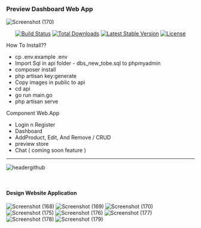 <h3>Preview Dashboard Web App</h3>

![Screenshot (170)](https://github.com/user-attachments/assets/1ee65a9c-b5ee-49de-8bb5-d1a54c6874e8)

<p align="center">
<a href="https://github.com/laravel/framework/actions"><img src="https://github.com/laravel/framework/workflows/tests/badge.svg" alt="Build Status"></a>
<a href="https://packagist.org/packages/laravel/framework"><img src="https://img.shields.io/packagist/dt/laravel/framework" alt="Total Downloads"></a>
<a href="https://packagist.org/packages/laravel/framework"><img src="https://img.shields.io/packagist/v/laravel/framework" alt="Latest Stable Version"></a>
<a href="https://packagist.org/packages/laravel/framework"><img src="https://img.shields.io/packagist/l/laravel/framework" alt="License"></a>
</p>

How To Install??
- cp .env.example .env
- Import Sql in api folder - dbs_new_tobe.sql to phpmyadmin
- composer install
- php artisan key:generate
- Copy images in public to api
- cd api
- go run main.go
- php artisan serve

Component Web.App
- Login n Register
- Dashboard
- AddProduct, Edit, And Remove / CRUD
- preview store
- Chat ( coming soon feature )

<hr>

![headergithub](https://github.com/user-attachments/assets/6354fa11-74a6-45e0-9028-8bf1de5cecbd)

<br>
<h4>Design Website Application</h4>

![Screenshot (168)](https://github.com/user-attachments/assets/d1b792ba-e61a-4b5d-9f75-a672316c814e)
![Screenshot (169)](https://github.com/user-attachments/assets/c38f1fcb-b330-4bde-8aac-874f93abc29f)
![Screenshot (170)](https://github.com/user-attachments/assets/f0c9f8eb-f4d8-4a09-be0e-cdbc4f4bd5a1)
![Screenshot (175)](https://github.com/user-attachments/assets/43a8e4a8-7d5a-4beb-9687-e0837492a9d2)
![Screenshot (176)](https://github.com/user-attachments/assets/4cf947f6-507b-480d-9e9b-89f9f46a0727)
![Screenshot (177)](https://github.com/user-attachments/assets/d56823cb-f364-4cea-b88d-932cfd39ef6a)
![Screenshot (178)](https://github.com/user-attachments/assets/291bf82f-ed56-4567-a823-857dcd04e2cc)
![Screenshot (179)](https://github.com/user-attachments/assets/a668e977-ea0e-4761-b074-9dead8567b8f)


